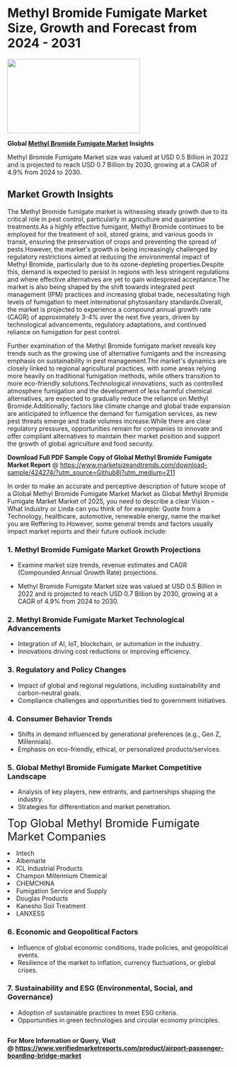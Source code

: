 <H1>Methyl Bromide Fumigate Market Size, Growth and Forecast from 2024 - 2031</H1><img class="aligncenter size-medium wp-image-584254" src="https://thirdeyenews.in/wp-content/uploads/2024/09/Global-Market-Research-300x168.jpeg" alt="" width="300" height="168" /><p><strong>Global&nbsp;<a href="https://www.marketsizeandtrends.com/download-sample/424274/?utm_source=Github8j?utm_medium=211">Methyl Bromide Fumigate Market</a> Insights</strong></p><p>Methyl Bromide Fumigate Market size was valued at USD 0.5 Billion in 2022 and is projected to reach USD 0.7 Billion by 2030, growing at a CAGR of 4.9% from 2024 to 2030.</p><p><h2>Market Growth Insights</h2> <p>The Methyl Bromide fumigate market is witnessing steady growth due to its critical role in pest control, particularly in agriculture and quarantine treatments.As a highly effective fumigant, Methyl Bromide continues to be employed for the treatment of soil, stored grains, and various goods in transit, ensuring the preservation of crops and preventing the spread of pests.However, the market's growth is being increasingly challenged by regulatory restrictions aimed at reducing the environmental impact of Methyl Bromide, particularly due to its ozone-depleting properties.Despite this, demand is expected to persist in regions with less stringent regulations and where effective alternatives are yet to gain widespread acceptance.The market is also being shaped by the shift towards integrated pest management (IPM) practices and increasing global trade, necessitating high levels of fumigation to meet international phytosanitary standards.Overall, the market is projected to experience a compound annual growth rate (CAGR) of approximately 3-4% over the next five years, driven by technological advancements, regulatory adaptations, and continued reliance on fumigation for pest control.</p> <p>Further examination of the Methyl Bromide fumigate market reveals key trends such as the growing use of alternative fumigants and the increasing emphasis on sustainability in pest management.The market's dynamics are closely linked to regional agricultural practices, with some areas relying more heavily on traditional fumigation methods, while others transition to more eco-friendly solutions.Technological innovations, such as controlled atmosphere fumigation and the development of less harmful chemical alternatives, are expected to gradually reduce the reliance on Methyl Bromide.Additionally, factors like climate change and global trade expansion are anticipated to influence the demand for fumigation services, as new pest threats emerge and trade volumes increase.While there are clear regulatory pressures, opportunities remain for companies to innovate and offer compliant alternatives to maintain their market position and support the growth of global agriculture and food security.</p> <p><span class=""><strong>Download Full PDF Sample Copy of Global Methyl Bromide Fumigate Market Report</strong> @ <a href="https://www.marketsizeandtrends.com/download-sample/424274/?utm_source=Github8j?utm_medium=211" target="_blank">https://www.marketsizeandtrends.com/download-sample/424274/?utm_source=Github8j?utm_medium=211</a></span></p><p>In order to make an accurate and perceptive description of future scope of a Global&nbsp;Methyl Bromide Fumigate Market Market as Global&nbsp;Methyl Bromide Fumigate Market Market of 2025, you need to describe a clear Vision &ndash; What Industry or Linda can you think of for example: Quote from a Technology, healthcare, automotive, renewable energy, name the market you are Reffering to.However, some general trends and factors usually impact market reports and their future outlook include:</p><h3>1.&nbsp;<strong>Methyl Bromide Fumigate Market Growth Projections</strong></h3><ul><li>Examine market size trends, revenue estimates and CAGR (Compounded Annual Growth Rate) projections.</li><li><p>Methyl Bromide Fumigate Market size was valued at USD 0.5 Billion in 2022 and is projected to reach USD 0.7 Billion by 2030, growing at a CAGR of 4.9% from 2024 to 2030.</p></li></ul><h3>2.&nbsp;<strong>Methyl Bromide Fumigate Market Technological Advancements</strong></h3><ul><li>Integration of AI, IoT, blockchain, or automation in the industry.</li><li>Innovations driving cost reductions or improving efficiency.</li></ul><h3>3.&nbsp;<strong>Regulatory and Policy Changes</strong></h3><ul><li>Impact of global and regional regulations, including sustainability and carbon-neutral goals.</li><li>Compliance challenges and opportunities tied to government initiatives.</li></ul><h3>4.&nbsp;<strong>Consumer Behavior Trends</strong></h3><ul><li>Shifts in demand influenced by generational preferences (e.g., Gen Z, Millennials).</li><li>Emphasis on eco-friendly, ethical, or personalized products/services.</li></ul><h3>5.&nbsp;<strong>Global Methyl Bromide Fumigate Market Competitive Landscape</strong></h3><ul><li>Analysis of key players, new entrants, and partnerships shaping the industry.</li><li>Strategies for differentiation and market penetration.</li></ul><p data-pm-slice="1 1 []"><span style="color: inherit; font-family: inherit; font-size: 25px;">Top Global Methyl Bromide Fumigate Market Companies</span></p><div class="" data-test-id=""><p><li>Intech</li><li> Albemarle</li><li> ICL Industrial Products</li><li> Champon Millennium Chemical</li><li> CHEMCHINA</li><li> Fumigation Service and Supply</li><li> Douglas Products</li><li> Kanesho Soil Treatment</li><li> LANXESS</li></p></div><h3>6.&nbsp;<strong>Economic and Geopolitical Factors</strong></h3><ul><li>Influence of global economic conditions, trade policies, and geopolitical events.</li><li>Resilience of the market to inflation, currency fluctuations, or global crises.</li></ul><h3>7.&nbsp;<strong>Sustainability and ESG (Environmental, Social, and Governance)</strong></h3><ul><li>Adoption of sustainable practices to meet ESG criteria.</li><li>Opportunities in green technologies and circular economy principles.</li></ul><h2><strong style="font-size: 14px;">For More Information or Query, Visit @&nbsp;</strong><a style="background-color: #ffffff; font-size: 14px;" href="https://www.marketsizeandtrends.com/report/methyl-bromide-fumigate-market/" target="_blank">https://www.verifiedmarketreports.com/product/airport-passenger-boarding-bridge-market</a></h2>